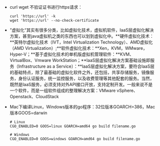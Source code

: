 - curl wget 不验证证书进行https请求：

  ```
  curl 'https://url' -k
  wget 'https://url' --no-check-certificate
  ```

- ”虚拟化“其实有很多分类，比如虚拟化技术，虚拟机软件，IaaS层虚拟化解决方案，甚至java虚拟机之类的东西也可以划到虚拟化中。**硬件虚拟化技术：**英特尔虚拟化技术（IVT，Intel Virtualization Technology）、AMD虚拟化（AMD Virtualization）;**软件虚拟化技术：**Xen，KVM，WMware，Hyper-V；**基于虚拟化技术的单机版虚拟机管理软件：**KVM、VirtualBox、Vmware WorkStation；**IaaS层虚拟化解决方案基础设施即服务（Infrastructure as a Service）：**IaaS层虚拟化解决方案，要符合IaaS层的基础特点，除了最基础的虚拟化软件之外，还包括，共享存储服务，镜像服务，身份认证服务，统一监控服务，以及收费管理等其他配套的服务。当然，既然是IaaS服务，必须支持对外API接口开放，支持定制开发。一般来说不是一个软件，而是一组软件组成的整理解决方案：VMware vSphere、Openstack、CloudStack

- Mac下编译Linux，Windows版本的go程序：32位版本GOARCH=386，Mac版本GOOS=darwin

  ```
  # Linux
  CGO_ENABLED=0 GOOS=linux GOARCH=amd64 go build filename.go
   
  # Windows
  CGO_ENABLED=0 GOOS=windows GOARCH=amd64 go build filename.go
  ```

  ​